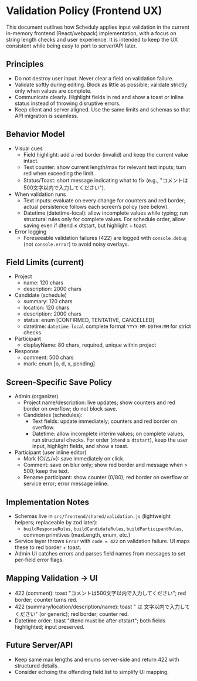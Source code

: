 # Validation Policy (Frontend UX)

This document outlines how Scheduly applies input validation in the current in-memory frontend (React/webpack) implementation, with a focus on string length checks and user experience. It is intended to keep the UX consistent while being easy to port to server/API later.

## Principles
- Do not destroy user input. Never clear a field on validation failure.
- Validate softly during editing. Block as little as possible; validate strictly only when values are complete.
- Communicate clearly. Highlight fields in red and show a toast or inline status instead of throwing disruptive errors.
- Keep client and server aligned. Use the same limits and schemas so that API migration is seamless.

## Behavior Model
- Visual cues
  - Field highlight: add a red border (invalid) and keep the current value intact.
  - Text counter: show current length/max for relevant text inputs; turn red when exceeding the limit.
  - Status/Toast: short message indicating what to fix (e.g., "コメントは500文字以内で入力してください").
- When validation runs
  - Text inputs: evaluate on every change for counters and red border; actual persistence follows each screen’s policy (see below).
  - Datetime (datetime-local): allow incomplete values while typing; run structural rules only for complete values. For schedule order, allow saving even if dtend ≤ dtstart, but highlight + toast.
- Error logging
  - Foreseeable validation failures (422) are logged with `console.debug` (not `console.error`) to avoid noisy overlays.

## Field Limits (current)
- Project
  - name: 120 chars
  - description: 2000 chars
- Candidate (schedule)
  - summary: 120 chars
  - location: 120 chars
  - description: 2000 chars
  - status: enum [CONFIRMED, TENTATIVE, CANCELLED]
  - datetime: `datetime-local` complete format `YYYY-MM-DDTHH:MM` for strict checks
- Participant
  - displayName: 80 chars, required, unique within project
- Response
  - comment: 500 chars
  - mark: enum [o, d, x, pending]

## Screen-Specific Save Policy
- Admin (organizer)
  - Project name/description: live updates; show counters and red border on overflow; do not block save.
  - Candidates (schedules):
    - Text fields: update immediately; counters and red border on overflow.
    - Datetime: allow incomplete interim values; on complete values, run structural checks. For order (`dtend` ≤ `dtstart`), keep the user input, highlight fields, and show a toast.
- Participant (user inline editor)
  - Mark (○/△/×): save immediately on click.
  - Comment: save on blur only; show red border and message when > 500; keep the text.
  - Rename participant: show counter (0/80); red border on overflow or service error; error message inline.

## Implementation Notes
- Schemas live in `src/frontend/shared/validation.js` (lightweight helpers; replaceable by zod later):
  - `buildResponseRules`, `buildCandidateRules`, `buildParticipantRules`, common primitives (maxLength, enum, etc.)
- Service layer throws `Error` with `code = 422` on validation failure. UI maps these to red border + toast.
- Admin UI catches errors and parses field names from messages to set per-field error flags.

## Mapping Validation → UI
- 422 (comment): toast "コメントは500文字以内で入力してください"; red border; counter turns red.
- 422 (summary/location/description/name): toast "<field> は <limit> 文字以内で入力してください" (or generic); red border; counter red.
- Datetime order: toast "dtend must be after dtstart"; both fields highlighted; input preserved.

## Future Server/API
- Keep same max lengths and enums server-side and return 422 with structured details.
- Consider echoing the offending field list to simplify UI mapping.

